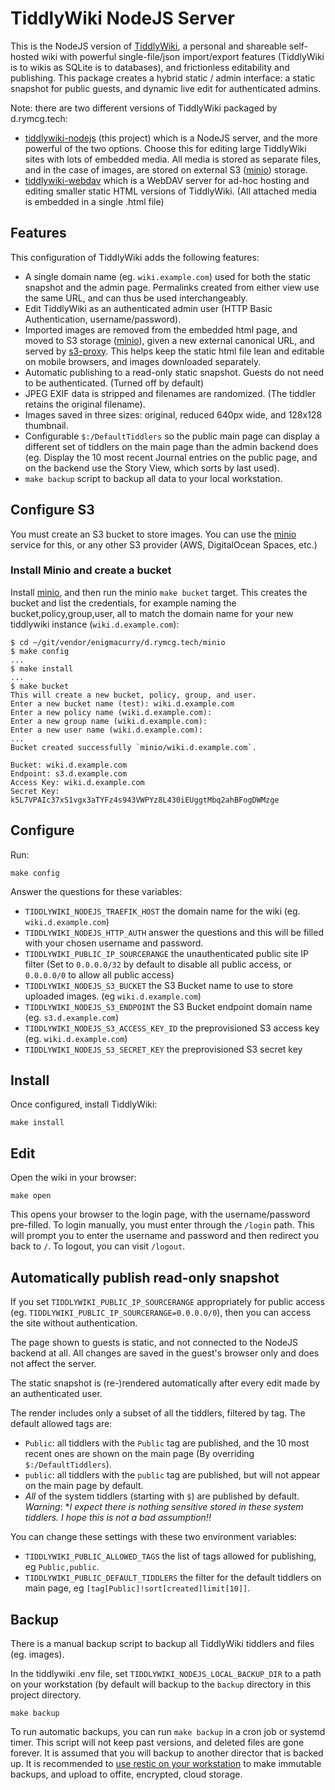 # TiddlyWiki NodeJS Server

This is the NodeJS version of [TiddlyWiki](https://tiddlywiki.com/), a
personal and shareable self-hosted wiki with powerful single-file/json
import/export features (TiddlyWiki is to wikis as SQLite is to
databases), and frictionless editability and publishing. This package
creates a hybrid static / admin interface: a static snapshot for
public guests, and dynamic live edit for authenticated admins.

Note: there are two different versions of TiddlyWiki packaged by d.rymcg.tech:

 * [tiddlywiki-nodejs](./) (this project) which is a NodeJS server,
   and the more powerful of the two options. Choose this for editing
   large TiddlyWiki sites with lots of embedded media. All media is
   stored as separate files, and in the case of images, are stored on
   external S3 ([minio](../minio)) storage.
 * [tiddlywiki-webdav](../tiddlywiki-webdav) which is a WebDAV server
   for ad-hoc hosting and editing smaller static HTML versions of
   TiddlyWiki. (All attached media is embedded in a single .html file)

## Features

This configuration of TiddlyWiki adds the following features:

 * A single domain name (eg. `wiki.example.com`) used for both the
   static snapshot and the admin page. Permalinks created from either
   view use the same URL, and can thus be used interchangeably.
 * Edit TiddlyWiki as an authenticated admin user (HTTP Basic
   Authentication, username/password).
 * Imported images are removed from the embedded html page, and moved
   to S3 storage ([minio](../minio)), given a new external canonical
   URL, and served by
   [s3-proxy](https://github.com/oxyno-zeta/s3-proxy). This helps keep
   the static html file lean and editable on mobile browsers, and
   images downloaded separately.
 * Automatic publishing to a read-only static snapshot. Guests do not
   need to be authenticated. (Turned off by default)
 * JPEG EXIF data is stripped and filenames are randomized. (The
   tiddler retains the original filename).
 * Images saved in three sizes: original, reduced 640px wide, and
   128x128 thumbnail.
 * Configurable `$:/DefaultTiddlers` so the public main page can
   display a different set of tiddlers on the main page than the admin
   backend does (eg. Display the 10 most recent Journal entries on the
   public page, and on the backend use the Story View, which sorts by
   last used).
 * `make backup` script to backup all data to your local workstation.

## Configure S3

You must create an S3 bucket to store images. You can use the
[minio](../minio) service for this, or any other S3 provider (AWS,
DigitalOcean Spaces, etc.)

### Install Minio and create a bucket

Install [minio](../minio), and then run the minio `make bucket`
target. This creates the bucket and list the credentials, for example
naming the bucket,policy,group,user, all to match the domain name for
your new tiddlywiki instance (`wiki.d.example.com`):

```
$ cd ~/git/vendor/enigmacurry/d.rymcg.tech/minio
$ make config
...
$ make install
...
$ make bucket
This will create a new bucket, policy, group, and user.
Enter a new bucket name (test): wiki.d.example.com
Enter a new policy name (wiki.d.example.com): 
Enter a new group name (wiki.d.example.com): 
Enter a new user name (wiki.d.example.com): 
...
Bucket created successfully `minio/wiki.d.example.com`.

Bucket: wiki.d.example.com
Endpoint: s3.d.example.com
Access Key: wiki.d.example.com
Secret Key: k5L7VPAIc37xS1vgx3aTYFz4s943VWPYz8L430iEUggtMbq2ahBFogDWMzge
```

## Configure

Run:

```
make config
```

Answer the questions for these variables:

 * `TIDDLYWIKI_NODEJS_TRAEFIK_HOST` the domain name for the wiki (eg.
   `wiki.d.example.com`)
 * `TIDDLYWIKI_NODEJS_HTTP_AUTH` answer the questions and this will be
   filled with your chosen username and password.
 * `TIDDLYWIKI_PUBLIC_IP_SOURCERANGE` the unauthenticated public site
   IP filter (Set to `0.0.0.0/32` by default to disable all public
   access, or `0.0.0.0/0` to allow all public access)
 * `TIDDLYWIKI_NODEJS_S3_BUCKET` the S3 Bucket name to use to store
   uploaded images. (eg `wiki.d.example.com`)
 * `TIDDLYWIKI_NODEJS_S3_ENDPOINT` the S3 Bucket endpoint domain name
   (eg. `s3.d.example.com`)
 * `TIDDLYWIKI_NODEJS_S3_ACCESS_KEY_ID` the preprovisioned S3 access
   key (eg. `wiki.d.example.com`)
 * `TIDDLYWIKI_NODEJS_S3_SECRET_KEY` the preprovisioned S3 secret key

## Install

Once configured, install TiddlyWiki:

```
make install
```

## Edit

Open the wiki in your browser:

```
make open
```

This opens your browser to the login page, with the username/password
pre-filled. To login manually, you must enter through the `/login`
path. This will prompt you to enter the username and password and then
redirect you back to `/`. To logout, you can visit `/logout`.

## Automatically publish read-only snapshot

If you set `TIDDLYWIKI_PUBLIC_IP_SOURCERANGE` appropriately for public
access (eg. `TIDDLYWIKI_PUBLIC_IP_SOURCERANGE=0.0.0.0/0`), then you
can access the site without authentication.

The page shown to guests is static, and not connected to the NodeJS
backend at all. All changes are saved in the guest's browser only and
does not affect the server.

The static snapshot is (re-)rendered automatically after every edit
made by an authenticated user.

The render includes only a subset of all the tiddlers, filtered by
tag. The default allowed tags are:

 * `Public`: all tiddlers with the `Public` tag are published, and the
   10 most recent ones are shown on the main page (By overriding
   `$:/DefaultTiddlers`).
 * `public`: all tiddlers with the `public` tag are published, but
   will not appear on the main page by default.
 * *All* of the system tiddlers (starting with `$`) are published by
   default. *Warning*: **I expect there is nothing sensitive stored in
   these system tiddlers. I hope this is not a bad assumption!!*

You can change these settings with these two environment variables:

 * `TIDDLYWIKI_PUBLIC_ALLOWED_TAGS` the list of tags allowed for
   publishing, eg `Public,public`.
 * `TIDDLYWIKI_PUBLIC_DEFAULT_TIDDLERS` the filter for the default
   tiddlers on main page, eg `[tag[Public]!sort[created]limit[10]]`.

## Backup

There is a manual backup script to backup all TiddlyWiki tiddlers and
files (eg. images).

In the tiddlywiki .env file, set `TIDDLYWIKI_NODEJS_LOCAL_BACKUP_DIR`
to a path on your workstation (by default will backup to the `backup`
directory in this project directory.

```
make backup
```

To run automatic backups, you can run `make backup` in a cron job or
systemd timer. This script will not keep past versions, and deleted
files are gone forever. It is assumed that you will backup to another
director that is backed up. It is recommended to [use restic on your
workstation](https://blog.rymcg.tech/blog/linux/restic_backup/) to
make immutable backups, and upload to offite, encrypted, cloud
storage.
